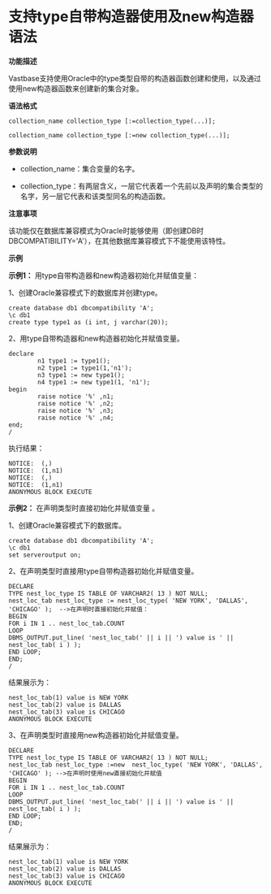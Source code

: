 # **支持type自带构造器使用及new构造器语法**

**功能描述**

Vastbase支持使用Oracle中的type类型自带的构造器函数创建和使用，以及通过使用new构造器函数来创建新的集合对象。

**语法格式**

```
collection_name collection_type [:=collection_type(...)];
```

```
collection_name collection_type [:=new collection_type(...)];
```

**参数说明**

- collection_name：集合变量的名字。

- collection_type：有两层含义，一层它代表着一个先前以及声明的集合类型的名字，另一层它代表和该类型同名的构造函数。


**注意事项**

该功能仅在数据库兼容模式为Oracle时能够使用（即创建DB时DBCOMPATIBILITY='A'），在其他数据库兼容模式下不能使用该特性。

**示例**

**示例1：** 用type自带构造器和new构造器初始化并赋值变量：

1、创建Oracle兼容模式下的数据库并创建type。

```
create database db1 dbcompatibility 'A';
\c db1
create type type1 as (i int, j varchar(20));
```

2、用type自带构造器和new构造器初始化并赋值变量。

```
declare
        n1 type1 := type1();
        n2 type1 := type1(1,'n1');
        n3 type1 := new type1();
        n4 type1 := new type1(1, 'n1');
begin
        raise notice '%' ,n1;
        raise notice '%' ,n2;
        raise notice '%' ,n3;
        raise notice '%' ,n4;
end;
/
```

执行结果：

```
NOTICE:  (,)
NOTICE:  (1,n1)
NOTICE:  (,)
NOTICE:  (1,n1)
ANONYMOUS BLOCK EXECUTE
```

**示例2：** 在声明类型时直接初始化并赋值变量 。

1、创建Oracle兼容模式下的数据库。

```
create database db1 dbcompatibility 'A';
\c db1
set serveroutput on;
```

2、在声明类型时直接用type自带构造器初始化并赋值变量。

```
DECLARE 
TYPE nest_loc_type IS TABLE OF VARCHAR2( 13 ) NOT NULL;
nest_loc_tab nest_loc_type := nest_loc_type( 'NEW YORK', 'DALLAS', 'CHICAGO' );  -->在声明时直接初始化并赋值：
BEGIN 
FOR i IN 1 .. nest_loc_tab.COUNT 
LOOP 
DBMS_OUTPUT.put_line( 'nest_loc_tab(' || i || ') value is ' || nest_loc_tab( i ) ); 
END LOOP; 
END;
/
```

结果展示为：

```
nest_loc_tab(1) value is NEW YORK
nest_loc_tab(2) value is DALLAS
nest_loc_tab(3) value is CHICAGO
ANONYMOUS BLOCK EXECUTE
```

3、在声明类型时直接用new构造器初始化并赋值变量。

```
DECLARE
TYPE nest_loc_type IS TABLE OF VARCHAR2( 13 ) NOT NULL;
nest_loc_tab nest_loc_type :=new  nest_loc_type( 'NEW YORK', 'DALLAS', 'CHICAGO' ); -->在声明时使用new直接初始化并赋值
BEGIN
FOR i IN 1 .. nest_loc_tab.COUNT 
LOOP
DBMS_OUTPUT.put_line( 'nest_loc_tab(' || i || ') value is ' || nest_loc_tab( i ) );
END LOOP;
END;
/
```

结果展示为：

```
nest_loc_tab(1) value is NEW YORK
nest_loc_tab(2) value is DALLAS
nest_loc_tab(3) value is CHICAGO
ANONYMOUS BLOCK EXECUTE
```

